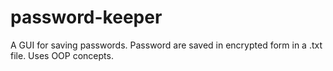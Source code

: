 # password-keeper
A GUI for saving passwords.
Password are saved in encrypted form in a .txt file.
Uses OOP concepts.
